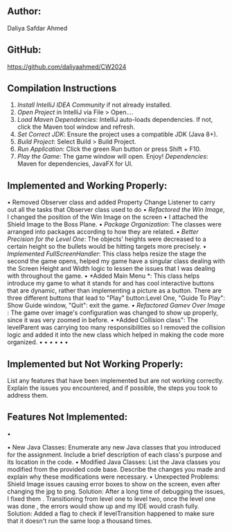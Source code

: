 ## Author:
Daliya Safdar Ahmed

## GitHub:
https://github.com/daliyaahmed/CW2024


## Compilation Instructions


1. *Install IntelliJ IDEA Community* if not already installed.
2. *Open Project* in IntelliJ via File > Open....
3. *Load Maven Dependencies*: IntelliJ auto-loads dependencies. If not, click the Maven tool window and refresh.
4. *Set Correct JDK*: Ensure the project uses a compatible JDK (Java 8+).
5. *Build Project*: Select Build > Build Project.
6. *Run Application*: Click the green Run button or press Shift + F10.
7. *Play the Game*: The game window will open. Enjoy!
*Dependencies*: Maven for dependencies, JavaFX for UI.


##  Implemented and Working Properly: 

• Removed Observer class and added Property Change Listener to carry out all the tasks that Observer class used to do 
• *Refactored the Win Image*, I changed the position of the Win Image on the screen
• I attached the Shield Image to the Boss Plane.
• *Package Organization*: The classes were arranged into packages according to how they are related.
• *Better Precision for the Level One*: The objects' heights were decreased to a certain height so the bullets would be hitting targets more precisely.
• *Implemented FullScreenHandler*: This class helps resize the stage the second the game opens, helped my game have a singular class dealing with the Screen Height and Width logic to lessen the issues that I was dealing with throughout the game.
• *Added Main Menu *: This class helps introduce my game to what it stands for and has  cool interactive buttons that are dynamic, rather than implementing a picture as a button. There are three different buttons that lead to "Play" button:Level One, "Guide To Play": Show Guide window, "Quit": exit the game.
• *Refactored Gamev Over Image* : The game over image's configuration was changed to show up properly, since it was very zoomed in before. 
• *Added Collision class": The levelParent was carrying too many responsibilities so I removed the collision logic and added it into the new class which helped in making the code more organized.
• 
• 
• 
• 
• 
• 



## Implemented but Not Working Properly: 
List any features that have been
implemented but are not working correctly. Explain the issues you encountered,
and if possible, the steps you took to address them.
## Features Not Implemented: 
• 


• New Java Classes: Enumerate any new Java classes that you introduced for the
assignment. Include a brief description of each class's purpose and its location in the
code.
• Modified Java Classes: List the Java classes you modified from the provided code
base. Describe the changes you made and explain why these modifications were
necessary.
• Unexpected Problems: 
Shield Image issues causing error boxes to show on the screen, even after changing the jpg to png.
Solution: After a long time of debugging the issues, I fixed them .
Transitioning from level one to level two, once the level one was done , the errors would show up and my IDE would crash fully.
Solution: Added a flag to check if levelTransition happened to make sure that it doesn't run the same loop a thousand times.

